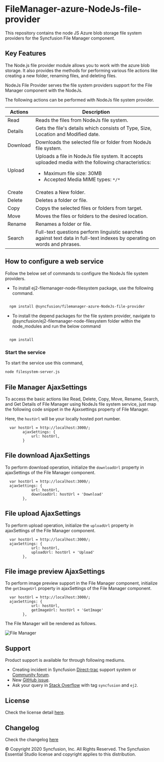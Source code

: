 # FileManager-azure-NodeJs-file-provider

This repository contains the node JS Azure blob storage file system providers for the Syncfusion File Manager component.

## Key Features

The Node.js file provider module allows you to work with the azure blob storage. It also provides the methods for performing various file actions like creating a new folder, renaming files, and deleting files.

NodeJs File Provider serves the file system providers support for the  File Manager component with the NodeJs.

The following actions can be performed with NodeJs file system provider.

| **Actions** | **Description** |
| --- | --- |
| Read      | Reads the files from NodeJs file system. |
| Details   | Gets the file's details which consists of Type, Size, Location and Modified date. |
| Download  | Downloads the selected file or folder from NodeJs file system. |
| Upload    | Uploads a file in NodeJs file system. It accepts uploaded media with the following characteristics: <ul><li>Maximum file size:  30MB</li><li>Accepted Media MIME types: `*/*` </li></ul> |
| Create    | Creates a New folder. |
| Delete    | Deletes a folder or file. |
| Copy      | Copys the selected files or folders from target. |
| Move      | Moves the files or folders to the desired location. |
| Rename    | Renames a folder or file. |
| Search    | Full-text questions perform linguistic searches against text data in full-text indexes by operating on words and phrases. |

## How to configure a web service

Follow the below set of commands to configure the NodeJs file system providers. 

- To install ej2-filemanager-node-filesystem package, use the following command.

```sh
 
  npm install @syncfusion/filemanager-azure-NodeJs-file-provider

```

- To install the depend packages for the file system provider, navigate to @syncfusion/ej2-filemanager-node-filesystem folder within the node_modules and run the below command 

```sh
 
  npm install

```

### Start the service

To start the service use this command,

```sh
node filesystem-server.js
```

## File Manager AjaxSettings

To access the basic actions like Read, Delete, Copy, Move, Rename, Search, and Get Details of File Manager using NodeJs file system service, just map the following code snippet in the Ajaxsettings property of File Manager.

Here, the `hostUrl` will be your locally hosted port number.

```
  var hostUrl = http://localhost:3000/;
        ajaxSettings: {
            url: hostUrl,
        }
```

## File download AjaxSettings

To perform download operation, initialize the `downloadUrl` property in ajaxSettings of the File Manager component.

```
  var hostUrl = http://localhost:3000/;
  ajaxSettings: {
            url: hostUrl,
            downloadUrl: hostUrl + 'Download'
        },
```

## File upload AjaxSettings

To perform upload operation, initialize the `uploadUrl` property in ajaxSettings of the File Manager component.

```
  var hostUrl = http://localhost:3000/;
  ajaxSettings: {
            url: hostUrl,
            uploadUrl: hostUrl + 'Upload'
        },
```

## File image preview AjaxSettings

To perform image preview support in the File Manager component, initialize the `getImageUrl` property in ajaxSettings of the File Manager component.

```
  var hostUrl = http://localhost:3000/;
  ajaxSettings: {
            url: hostUrl,
            getImageUrl: hostUrl + 'GetImage'
        },
```

The File Manager will be rendered as follows.

![File Manager](https://ej2.syncfusion.com/products/images/file-manager/readme.gif)

## Support

Product support is available for through following mediums.

* Creating incident in Syncfusion [Direct-trac](https://www.syncfusion.com/support/directtrac/incidents?utm_source=npm&utm_campaign=filemanager) support system or [Community forum](https://www.syncfusion.com/forums/essential-js2?utm_source=npm&utm_campaign=filemanager).
* New [GitHub issue](https://github.com/syncfusion/ej2-javascript-ui-controls/issues/new).
* Ask your query in [Stack Overflow](https://stackoverflow.com/?utm_source=npm&utm_campaign=filemanager) with tag `syncfusion` and `ej2`.

## License

Check the license detail [here](https://github.com/syncfusion/ej2-javascript-ui-controls/blob/master/license).

## Changelog

Check the changelog [here](https://github.com/syncfusion/ej2-javascript-ui-controls/blob/master/controls/filemanager/CHANGELOG.md)

© Copyright 2020 Syncfusion, Inc. All Rights Reserved. The Syncfusion Essential Studio license and copyright applies to this distribution.